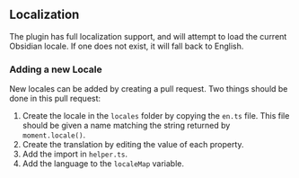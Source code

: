 ## Localization

The plugin has full localization support, and will attempt to load the current Obsidian locale. If one does not exist, it will fall back to English.

### Adding a new Locale

New locales can be added by creating a pull request. Two things should be done in this pull request:

1. Create the locale in the `locales` folder by copying the `en.ts` file. This file should be given a name matching the string returned by `moment.locale()`.
2. Create the translation by editing the value of each property.
3. Add the import in `helper.ts`.
4. Add the language to the `localeMap` variable.

